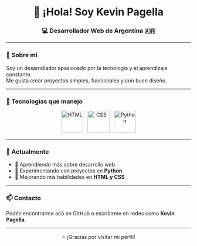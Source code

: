 <h1 align="center">👋 ¡Hola! Soy Kevin Pagella</h1>
<h3 align="center">💻 Desarrollador Web de Argentina 🇦🇷</h3>

---

### 🚀 Sobre mí
Soy un desarrollador apasionado por la tecnología y el aprendizaje constante.  
Me gusta crear proyectos simples, funcionales y con buen diseño.  

---

### 🧠 Tecnologías que manejo
<p align="center">
  <img src="https://cdn.jsdelivr.net/gh/devicons/devicon/icons/html5/html5-original.svg" alt="HTML" width="60" height="60"/>
  &nbsp;
  <img src="https://cdn.jsdelivr.net/gh/devicons/devicon/icons/css3/css3-original.svg" alt="CSS" width="60" height="60"/>
  &nbsp;
  <img src="https://cdn.jsdelivr.net/gh/devicons/devicon/icons/python/python-original.svg" alt="Python" width="60" height="60"/>
</p>

---

### 🌱 Actualmente
- 🔹 Aprendiendo más sobre desarrollo web  
- 🔹 Experimentando con proyectos en **Python**  
- 🔹 Mejorando mis habilidades en **HTML y CSS**

---

### 📫 Contacto
Podés encontrarme acá en GitHub o escribirme en redes como **Kevin Pagella**.  

---

<p align="center">
  ⭐ ¡Gracias por visitar mi perfil!
</p>
